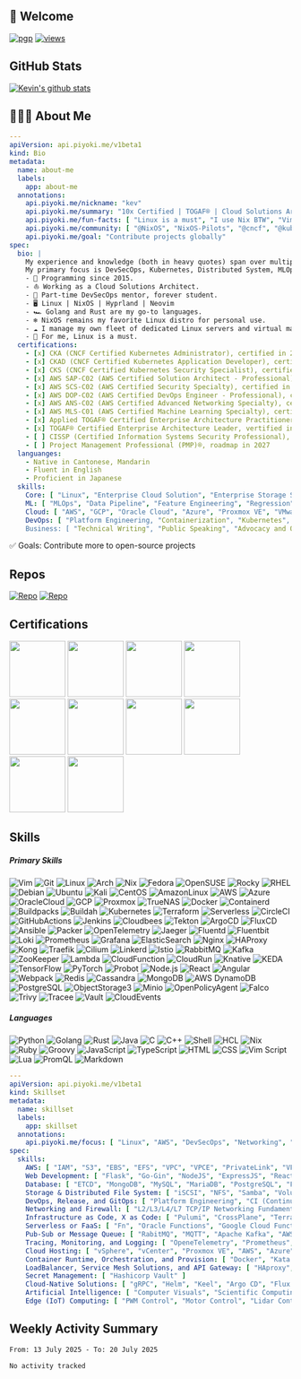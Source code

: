 ## 👋 Welcome

[![pgp](https://img.shields.io/badge/pgp-0x94D6346D64755A07-313131?style=flat&labelColor=545454&color=313131)](https://gist.githubusercontent.com/piyoki/c02f59d6622d9398395fcdd235106b12/raw/cf5ee5319a6f0d9deb4ce9e25913de781fe5a7e4/03F0DA2F40D284FCB33A182A72342911D7967CEB.asc) 
[![views](https://komarev.com/ghpvc/?username=piyoki&style=flat&color=313131&label=views)](https://github.com/piyoki)

## GitHub Stats

<a href="https://github.com/piyoki">
 <img align="center" src="https://github-readme-stats.vercel.app/api?username=piyoki&show_icons=true&bg_color=00000000" alt="Kevin's github stats"/>
</a>

## 👨🏻‍💻 About Me 

```yaml
---
apiVersion: api.piyoki.me/v1beta1
kind: Bio
metadata:
  name: about-me
  labels:
    app: about-me
  annotations:
    api.piyoki.me/nickname: "kev"
    api.piyoki.me/summary: "10x Certified | TOGAF® | Cloud Solutions Architect | Linux, AWS, DevSecOps, MLOps, Networking, Cybersecurity, Serverless Computing, Kubernetes, Distributed System"
    api.piyoki.me/fun-facts: [ "Linux is a must", "I use Nix BTW", "Vim Professional", "ENTJ-A" ]
    api.piyoki.me/community: [ "@NixOS", "NixOS-Pilots", "@cncf", "@kubernetes", "@cilium", "@juicedata", "@techprober", "@vertexbox" ]
    api.piyoki.me/goal: "Contribute projects globally"
spec:
  bio: |
    My experience and knowledge (both in heavy quotes) span over multiple areas of technology.
    My primary focus is DevSecOps, Kubernetes, Distributed System, MLOps, Serverless Computing, and CloudNative technology.
    - 📅 Programming since 2015.
    - ⛵ Working as a Cloud Solutions Architect.
    - 🏫 Part-time DevSecOps mentor, forever student.
    - 🖥️ Linux | NixOS | Hyprland | Neovim
    - 🏎️ Golang and Rust are my go-to languages.
    - ❄️ NixOS remains my favorite Linux distro for personal use.
    - ☁️ I manage my own fleet of dedicated Linux servers and virtual machines on-premises and on the cloud.
    - 🎲 For me, Linux is a must.
  certifications:
    - [x] CKA (CNCF Certified Kubernetes Administrator), certified in 2022
    - [x] CKAD (CNCF Certified Kubernetes Application Developer), certified in 2022
    - [x] CKS (CNCF Certified Kubernetes Security Specialist), certified in 2023
    - [x] AWS SAP-C02 (AWS Certified Solution Architect - Professional), certified in 2024
    - [x] AWS SCS-C02 (AWS Certified Security Specialty), certified in 2024
    - [x] AWS DOP-C02 (AWS Certified DevOps Engineer - Professional), certified in 2024
    - [x] AWS ANS-C02 (AWS Certified Advanced Networking Specialty), certified in 2025
    - [x] AWS MLS-C01 (AWS Certified Machine Learning Specialty), certified in 2025
    - [x] Applied TOGAF® Certified Enterprise Architecture Practitioner, certified in 2025
    - [x] TOGAF® Certified Enterprise Architecture Leader, vertified in 2025
    - [ ] CISSP (Certified Information Systems Security Professional), roadmap in 2026
    - [ ] Project Management Professional (PMP)®, roadmap in 2027
  languanges:
    - Native in Cantonese, Mandarin
    - Fluent in English
    - Proficient in Japanese
  skills:
    Core: [ "Linux", "Enterprise Cloud Solution", "Enterprise Storage Solution", "Enterprise Integrated Compliance Firewall", "IT Security", "Advanced Networking", "Enterprise SD-WAN Solution" ]
    ML: [ "MLOps", "Data Pipeline", "Feature Engineering", "Regression", "Reinforece Learning", "Transfer Learning", "Federated Learning", "Deep Learning", "Topic Modeling", "NLP", "Clustering", "Classification", "Computer Vision" ]
    Cloud: [ "AWS", "GCP", "Oracle Cloud", "Azure", "Proxmox VE", "VMware vCenter" ]
    DevOps: [ "Platform Engineering, "Containerization", "Kubernetes", "CloudNative", "DevSecOps", "GitOps", "Serverless" ]
    Business: [ "Technical Writing", "Public Speaking", "Advocacy and Outreach", "Events Hosting" ]
```

✅ Goals: Contribute more to open-source projects

## Repos

[![Repo](https://custom-icon-badges.herokuapp.com/badge/-Personal%20Repos-black?style=for-the-badge&logoColor=white&logo=repo)](https://github.com/piyoki)
[![Repo](https://custom-icon-badges.herokuapp.com/badge/-Gist%20Repos-black?style=for-the-badge&logoColor=white&logo=repo)](https://gist.github.com/piyoki)

## Certifications

<img src="https://github.com/user-attachments/assets/74ef8ef7-625b-4a26-972c-bc546e86b1a3" border="0" width="100px">
<img src="https://github.com/user-attachments/assets/8e23a1e2-26c0-4133-a865-431d76c0ff7a" border="0" width="100px">
<img src="https://github.com/user-attachments/assets/78bd1572-a9db-43bb-89b6-98b8d0737f29" border="0" width="100px">
<img src="https://github.com/user-attachments/assets/82f54569-0821-46da-a82b-7f5468b08b05" border="0" width="100px">
<img src="https://github.com/user-attachments/assets/eab76e54-eb17-4d0c-a136-5373812f2181" border="0" width="100px">
<img src="https://github.com/piyoki/piyoki/assets/31861128/e4716a48-03e9-4f25-968b-5088c7408e6e" border="0" width="100px">
<img src="https://github.com/piyoki/piyoki/assets/31861128/fa15e3cb-0741-4b74-83f7-3627941e1ed3" border="0" width="100px">
<img src="https://github.com/piyoki/piyoki/assets/31861128/e58fb540-b365-4123-a752-009370fa9994" border="0" width="100px">
<img src="https://github.com/piyoki/piyoki/assets/31861128/28767e55-3583-4cf5-83bc-5e94b71984f1" border="0" width="100px">
<img src="https://github.com/piyoki/piyoki/assets/31861128/77a2d702-4b79-4eb2-92b5-d8ff13274797" border="0" width="100px">

## Skills

##### Primary Skills

![Vim](https://img.shields.io/badge/-Vim-000?&logo=Vim&logoColor=green)
![Git](https://img.shields.io/badge/-Git-000?&logo=Git)
![Linux](https://img.shields.io/badge/-Linux-000?&logo=Linux)
![Arch](https://img.shields.io/badge/-Arch-000?&logo=ArchLinux)
![Nix](https://img.shields.io/badge/-Nix-000?&logo=NixOS)
![Fedora](https://img.shields.io/badge/-Fedora-000?&logo=Fedora)
![OpenSUSE](https://img.shields.io/badge/-openSUSE-000?&logo=suse&logoColor=green)
![Rocky](https://img.shields.io/badge/-Rocky-000?&logo=rockylinux)
![RHEL](https://img.shields.io/badge/-RHEL-000?&logo=RedHat&logoColor=red)
![Debian](https://img.shields.io/badge/-Debian-000?&logo=Debian&logoColor=red)
![Ubuntu](https://img.shields.io/badge/-Ubuntu-000?&logo=Ubuntu)
![Kali](https://img.shields.io/badge/-Kali-000?&logo=kalilinux)
![CentOS](https://img.shields.io/badge/-CentOS-000?&logo=CentOS&logoColor=green)
![AmazonLinux](https://img.shields.io/badge/-AmazonLinux-000?&logo=AmazonEC2)
![AWS](https://img.shields.io/badge/-AWS-000?&logo=amazonwebservices&logoColor=F90)
![Azure](https://custom-icon-badges.herokuapp.com/badge/-Azure-000?&logo=Azure&logoColor=blue)
![OracleCloud](https://img.shields.io/badge/-OracleCloud-000?&logo=Oracle&logoColor=orange)
![GCP](https://img.shields.io/badge/-GCP-000?&logo=GoogleCloud)
![Proxmox](https://img.shields.io/badge/-Proxmox-000?&logo=Proxmox)
![TrueNAS](https://img.shields.io/badge/-TrueNAS-000?&logo=TrueNAS)
![Docker](https://img.shields.io/badge/-Docker-000?&logo=Docker)
![Containerd](https://img.shields.io/badge/-Containerd-000?&logo=Containerd)
![Buildpacks](https://custom-icon-badges.herokuapp.com/badge/-Buildpacks-000?&logo=buildpacks)
![Buildah](https://custom-icon-badges.herokuapp.com/badge/-Buildah-000?&logo=buildah)
![Kubernetes](https://img.shields.io/badge/-Kubernetes-000?&logo=Kubernetes)
![Terraform](https://img.shields.io/badge/-Terraform-000?&logo=Terraform&logoColor=blueviolet)
![Serverless](https://img.shields.io/badge/-Serverless-000?&logo=Serverless)
![CircleCI](https://img.shields.io/badge/-Circle%20CI-000?&logo=CircleCI)
![GitHubActions](https://img.shields.io/badge/-GitHubActions-000?&logo=GitHubActions)
![Jenkins](https://custom-icon-badges.herokuapp.com/badge/-Jenkins-000?&logo=Jenkins)
![Cloudbees](https://img.shields.io/badge/-Cloudbees-000?&logo=Cloudbees)
![Tekton](https://img.shields.io/badge/-Tekton-000?&logo=Tekton)
![ArgoCD](https://img.shields.io/badge/-ArgoCD-000?&logo=Argo)
![FluxCD](https://custom-icon-badges.herokuapp.com/badge/-FluxCD-000?&logo=fluxcd)
![Ansible](https://img.shields.io/badge/-Ansible-000?&logo=Ansible&logoColor=red)
![Packer](https://img.shields.io/badge/-Packer-000?&logo=Packer)
![OpenTelemetry](https://custom-icon-badges.herokuapp.com/badge/-OpenTelemetry-000?&logo=OpenTelemetry&logoColor=blue)
![Jaeger](https://custom-icon-badges.herokuapp.com/badge/-Jaeger-000?&logo=Jaeger)
![Fluentd](https://custom-icon-badges.herokuapp.com/badge/-Fluentd-000?&logo=Fluentd)
![Fluentbit](https://custom-icon-badges.herokuapp.com/badge/-Fluentbit-000?&logo=Fluentbit)
![Loki](https://custom-icon-badges.herokuapp.com/badge/-Loki-000?&logo=loki)
![Prometheus](https://img.shields.io/badge/-Prometheus-000?&logo=Prometheus)
![Grafana](https://img.shields.io/badge/-Grafana-000?&logo=Grafana)
![ElasticSearch](https://img.shields.io/badge/-ElasticSearch-000?&logo=ElasticSearch&logoColor=lightpink)
![Nginx](https://img.shields.io/badge/-Nginx-000?&logo=Nginx&logoColor=009900)
![HAProxy](https://custom-icon-badges.herokuapp.com/badge/-HAProxy-000?&logo=haproxy)
![Kong](https://img.shields.io/badge/-Kong-000?&logo=Kong&logoColor=lightgreen)
![Traefik](https://img.shields.io/badge/-Traefik-000?&logo=TraefikProxy)
![Cilium](https://img.shields.io/badge/-Cilium-000?&logo=Cilium)
![Linkerd](https://custom-icon-badges.herokuapp.com/badge/-Linkerd-000?&logo=Linkerd)
![Istio](https://custom-icon-badges.herokuapp.com/badge/-Istio-000?&logo=Istio)
![RabbitMQ](https://img.shields.io/badge/-RabbitMQ-000?&logo=RabbitMQ)
![Kafka](https://img.shields.io/badge/-Kafka-000?&logo=apachekafka)
![ZooKeeper](https://custom-icon-badges.herokuapp.com/badge/-ZooKeeper-000?&logo=apachezookeeper)
![Lambda](https://img.shields.io/badge/-Lambda-000?&logo=AWSLambda)
![CloudFunction](https://custom-icon-badges.herokuapp.com/badge/-CloudFunctions-000?&logo=google-cloud-functions)
![CloudRun](https://custom-icon-badges.herokuapp.com/badge/-CloudRun-000?&logo=google-cloud-run)
![Knative](https://custom-icon-badges.herokuapp.com/badge/-Knative-000?&logo=Knative&logoColor=blue)
![KEDA](https://custom-icon-badges.herokuapp.com/badge/-KEDA-000?&logo=keda)
![TensorFlow](https://img.shields.io/badge/-TensorFlow-000?&logo=TensorFlow)
![PyTorch](https://img.shields.io/badge/-PyTorch-000?&logo=PyTorch)
![Probot](https://custom-icon-badges.herokuapp.com/badge/-Probot-000?&logo=Probot)
![Node.js](https://img.shields.io/badge/-Node.js-000?&logo=node.js)
![React](https://img.shields.io/badge/-React-000?&logo=React)
![Angular](https://img.shields.io/badge/-Angular-000?&logo=Angular&logoColor=darkred)
![Webpack](https://img.shields.io/badge/-Webpack-000?&logo=Webpack)
![Redis](https://img.shields.io/badge/-Redis-000?&logo=Redis)
![Cassandra](https://custom-icon-badges.herokuapp.com/badge/-Cassandra-000?&logo=apache-cassandra)
![MongoDB](https://img.shields.io/badge/-MongoDB-000?&logo=MongoDB)
![AWS DynamoDB](https://img.shields.io/badge/-AmazonDynamoDB-000?&logo=AmazonDynamoDB&logoColor=de8000)
![PostgreSQL](https://img.shields.io/badge/-PostgreSQL-000?&logo=PostgreSQL)
![ObjectStorage3](https://img.shields.io/badge/-ObjectStorage-000?&logo=AmazonS3)
![Minio](https://custom-icon-badges.herokuapp.com/badge/-Minio-000?&logo=minio)
![OpenPolicyAgent](https://custom-icon-badges.herokuapp.com/badge/-OpenPolicyAgent-000?&logo=open-policy-agent)
![Falco](https://custom-icon-badges.herokuapp.com/badge/-Falco-000?&logo=falco)
![Trivy](https://custom-icon-badges.herokuapp.com/badge/-Trivy-000?&logo=aqua-trivy)
![Tracee](https://custom-icon-badges.herokuapp.com/badge/-Tracee-000?&logo=aqua-tracee)
![Vault](https://custom-icon-badges.herokuapp.com/badge/-Vault-000?&logo=vault)
![CloudEvents](https://custom-icon-badges.herokuapp.com/badge/-CloudEvents-000?&logo=CloudEvents)

##### Languages

![Python](https://img.shields.io/badge/-Python-000?&logo=Python)
![Golang](https://img.shields.io/badge/-Golang-000?&logo=Go)
![Rust](https://img.shields.io/badge/-Rust-000?&logo=Rust)
![Java](https://custom-icon-badges.herokuapp.com/badge/-Java-000?&logo=Java-lang)
![C](https://img.shields.io/badge/-Clang-000?&logo=c)
![C++](https://img.shields.io/badge/-C++-000?&logo=cplusplus)
![Shell](https://img.shields.io/badge/-Shell-000?&logo=GNOMETerminal)
![HCL](https://img.shields.io/badge/-HCL-000?&logo=HCL)
![Nix](https://img.shields.io/badge/-Nix-000?&logo=NixOS)
![Ruby](https://img.shields.io/badge/-Ruby-000?&logo=Ruby&logoColor=darkred)
![Groovy](https://img.shields.io/badge/-Groovy-000?&logo=ApacheGroovy)
![JavaScript](https://img.shields.io/badge/-JavaScript-000?&logo=JavaScript)
![TypeScript](https://img.shields.io/badge/-TypeScript-000?&logo=TypeScript)
![HTML](https://img.shields.io/badge/-HTML-000?&logo=HTML5)
![CSS](https://img.shields.io/badge/-CSS-000?&logo=CSS3&logoColor=yellow)
![Vim Script](https://img.shields.io/badge/-Vim%20Script-000?&logo=vim&logoColor=green)
![Lua](https://img.shields.io/badge/-Lua-000?&logo=Lua&logoColor=pink)
![PromQL](https://img.shields.io/badge/-PromQL-000?&logo=Prometheus)
![Markdown](https://img.shields.io/badge/-Markdown-000?&logo=Markdown)

```yaml
---
apiVersion: api.piyoki.me/v1beta1
kind: Skillset
metadata:
  name: skillset
  labels:
    app: skillset
  annotations:
    api.piyoki.me/focus: [ "Linux", "AWS", "DevSecOps", "Networking", "Cybersecurity", "Serverless Computing", "CloudNative", "Kubernetes" ]
spec:
  skills:
    AWS: [ "IAM", "S3", "EBS", "EFS", "VPC", "VPCE", "PrivateLink", "VPCPeering", "APIGateway", "EKS", "ECS", "EC2", "Route53", "StepFunction", "Lambda", "RDS", "Aurora", "DynamoDB", "CloudFront", "TransitGateway", "CloudWatch", "QuickSight", "RedShift", "SNS", "SQS", "OpenSearch", "KinesisDataStream", "KinesisDataFirehose", "ElasticCache", "WAF", "Cognito", "EventBridge", "GuardDuty", "CloudTrail", "Inspector", "CloudFormation", "SecretManager", "Config", "SageMaker", "KinesisDataAnalytics" ]
    Web Development: [ "Flask", "Go-Gin", "NodeJS", "ExpressJS", "ReactJS", "AngularJS", "RxJS", "Yarn", "Webpack", "FastAPI" ]
    Database: [ "ETCD", "MongoDB", "MySQL", "MariaDB", "PostgreSQL", "Firestore", "InfluxDB", "Redis", "AWS DynamoDB", "AWS Aurora", "Cassandra" ]
    Storage & Distributed File System: [ "iSCSI", "NFS", "Samba", "Volume Storage", "Bucket Storage", "File Storage", "CloudNative CSI (Container Storage Interface)" ]
    DevOps, Release, and GitOps: [ "Platform Engineering", "CI (Continuous Integration)", "CD (Continuous Deployment)", "CO (Continuous Operation)", "ChatOps", "GitHub Actions", "Jenkins", "CircleCI", "Tekton CI", "Argo Workflow", "Weaveworks", "Jenkins X", "Argo Events", "Argo Workflow", "Image Updater", "ArgoCD", "FluxCD", "Flagger", "Rancher Fleet", "Ansible Tower", "AWX", "Progressive Delivery", "Blue/Green Deployment", "Canary Deployment" ]
    Networking and Firewall: [ "L2/L3/L4/L7 TCP/IP Networking Fundamentals", "VLAN", "Pfsense", "OPNSense", "Sophos-XG-Firewall", "Cloud Router", "IPS", "DDoS Protection", "CDN", "Proxy Tunnel", "SD-WAN Solution" ]
    Infrastructure as Code, X as Code: [ "Pulumi", "CrossPlane", "Terraform", "Terragrunt", "Packer", "Cloud-init", "Ansible", "LXC" ]
    Serverless or FaaS: [ "Fn", "Oracle Functions", "Google Cloud Functions", "AWS Lambda", "Vercel Serverless Function", "AWS Fargate (Serverless way to launch containers)", "OpenFaaS" ]
    Pub-Sub or Message Queue: [ "RabitMQ", "MQTT", "Apache Kafka", "AWS SQS", "Redis Stream" ]
    Tracing, Monitoring, and Logging: [ "OpeneTelemetry", "Prometheus", "Kiali", "Grafana", "Loki", "ELK Stack (ElasticSearch)", "Fluentd", "Fluentbit" ]
    Cloud Hosting: [ "vSphere", "vCenter", "Proxmox VE", "AWS", "Azure", "Google Cloud", "Huawei Cloud", "Oracle Cloud", "AliCloud", "Bandwagon VPS Hosting", "Tencent Cloud", "Linnode", "Vultr", "Civo", "Hetzner" ]
    Container Runtime, Orchestration, and Provision: [ "Docker", "Kata Container", "CRI-O", "Containerd", "Docker Swarm", "Rancher (k3s)", "CloudFoundry", "Kubernetes (k8s)", "OpenShift", "AWS EKS", "GKE", "OKE", "K3D", "K0S", "MiniKube", "Kind" ]
    LoadBalancer, Service Mesh Solutions, and API Gateway: [ "HAproxy", "Nginx", "Trafik", "Istio", "Linkerd", "Envoy", "Consul", "Kong", "Cilium Sidecarless Service Mesh" ]
    Secret Management: [ "Hashicorp Vault" ]
    Cloud-Native Solutions: [ "gRPC", "Helm", "Keel", "Argo CD", "Flux CD", "ArgoWorkflow", "Tekton CI", "Kafka", "Harbor", "Longhorn", "Buildpack", "Kaniko", "EFK Stack", "FluentBit", "Fluentd", "Knative", "KubeFlow", "KubeEdge", "Flagger", "Kubeseal", "KubeLinter", "KubeVela", "Kogito", "Zipkin", "NeoLoad", "Keptn", "Velero", "GatesKeeper", "KubeMQ", "Apache Pulsar", "Capsule", "VCluster", "DevSpace", "Keda", "Dapr", "Karmada", "Sysbox", "OpenTelemetry", "Jenkins X", "Cilium", "Tetragon", "KPack", "Trivy", "Kyverno", "Falco", "OpenPolicyAgent", "Karpenter", "Pixie", "Robusta" ]
    Artificial Intelligence: [ "Computer Visuals", "Scientific Computing", "Model Training", "Linear Regression", "Transfer Learning", "Federal Learning" ]
    Edge (IoT) Computing: [ "PWM Control", "Motor Control", "Lidar Control", "Relay Control" ]
```

## Weekly Activity Summary

<!--START_SECTION:waka-->

```txt
From: 13 July 2025 - To: 20 July 2025

No activity tracked
```

<!--END_SECTION:waka-->

